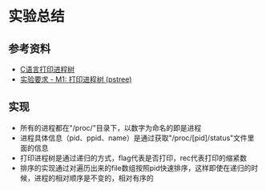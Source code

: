 # 实验总结

## 参考资料
- [C语言打印进程树](https://blog.csdn.net/zimojiang/article/details/79952313)
- [实验要求 - M1: 打印进程树 (pstree)](http://jyywiki.cn/OS/2021/labs/M1)

## 实现
- 所有的进程都在"/proc/"目录下，以数字为命名的即是进程
- 进程具体信息（pid、ppid、name）是通过获取"/proc/[pid]/status"文件里面的信息
- 打印进程树是通过递归的方式，flag代表是否打印，rec代表打印的缩紧数
- 排序的实现通过对遍历出来的file数组按照pid快速排序，这样即使在递归的时候，进程的相对顺序是不变的，相对有序的